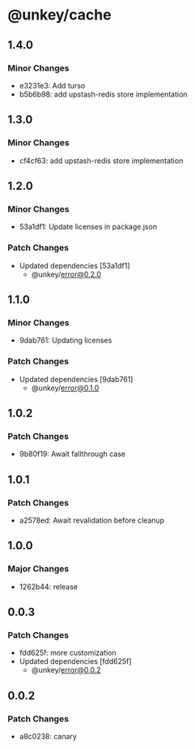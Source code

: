 # @unkey/cache

## 1.4.0

### Minor Changes

- e3231e3: Add turso
- b5b6b98: add upstash-redis store implementation

## 1.3.0

### Minor Changes

- cf4cf63: add upstash-redis store implementation

## 1.2.0

### Minor Changes

- 53a1df1: Update licenses in package.json

### Patch Changes

- Updated dependencies [53a1df1]
  - @unkey/error@0.2.0

## 1.1.0

### Minor Changes

- 9dab761: Updating licenses

### Patch Changes

- Updated dependencies [9dab761]
  - @unkey/error@0.1.0

## 1.0.2

### Patch Changes

- 9b80f19: Await fallthrough case

## 1.0.1

### Patch Changes

- a2578ed: Await revalidation before cleanup

## 1.0.0

### Major Changes

- 1262b44: release

## 0.0.3

### Patch Changes

- fdd625f: more customization
- Updated dependencies [fdd625f]
  - @unkey/error@0.0.2

## 0.0.2

### Patch Changes

- a8c0238: canary
